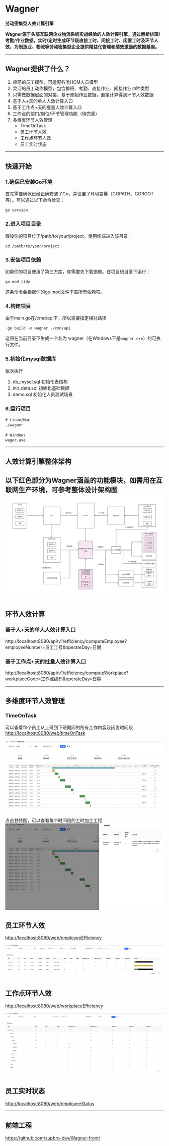 # Wagner
**劳动密集型人效计算引擎**

**Wagner源于头部互联网企业物流系统实战经验的人效计算引擎，通过解析排班/考勤/作业数据，实时/定时生成环节级直接工时、间接工时、闲置工时及环节人效，为制造业、物流等劳动密集型企业提供精益化管理和绩效激励的数据基座。**

----------

## Wagner提供了什么？
1. 极简的员工模型，可适配各类HCM人员模型
2. 灵活的员工动作模型，包含排班、考勤、直接作业、间接作业四种类型
3. 只需做数据层面的对接，基于原始作业数据，直接计算得到环节人效数据
4. 基于人+天的单人人效计算入口
5. 基于工作点+天的批量人效计算入口
6. 工作点的部门/岗位/环节管理功能（待完善）
7. 多维度环节人效管理
    - TimeOnTask
    - 员工环节人效
    - 工作点环节人效
    - 员工实时状态
----------

## 快速开始
### 1.确保已安装Go环境
首先需要确保已经正确安装了Go，并设置了环境变量（GOPATH、GOROOT等）。可以通过以下命令检查：

```shell
go version
```

### 2.进入项目目录
假设你的项目位于/path/to/your/project，使用终端进入该目录：

```shell
cd /path/to/your/project
```

### 3.安装项目依赖
如果你的项目使用了第三方库，你需要先下载依赖。在项目根目录下运行：

```shell
go mod tidy
```

这条命令会根据你的go.mod文件下载所有依赖项。

### 4.构建项目
由于main.go在/cmd/api下，所以需要指定相对路径

```shell
 go build -o wagner ./cmd/api
```

这将在当前目录下生成一个名为 wagner（在Windows下是`wagner.exe`）的可执行文件。

### 5.初始化mysql数据库
依次执行

1. db_mysql.sql 初始化表结构
2. init_data.sql 初始化基础数据
3. demo.sql 初始化人员测试场景

### 6.运行项目
```shell
# Linux/Mac
./wagner

# Windows
wager.exe
```

----------
## 人效计算引擎整体架构
以下红色部分为Wagner涵盖的功能模块，如需用在互联网生产环境，可参考整体设计架构图
![](assets/structure.png)
----------
## 环节人效计算
### 基于人+天的单人人效计算入口
http://localhost:8080/api/v1/efficiency/computeEmployee?employeeNumber=员工工号&operateDay=日期

### 基于工作点+天的批量人效计算入口
http://localhost:8080/api/v1/efficiency/computeWorkplace?workplaceCode=工作点编码&operateDay=日期

----------
## 多维度环节人效管理
### TimeOnTask
可以查看每个员工从上班到下班期间的所有工作内容及闲置时间段
[http://localhost:8080/web/timeOnTask](http://localhost:8080/web/timeOnTask)

![](assets/timeOnTask.png)

点击甘特图，可以查看每个时间段的工时加工工程
![](assets/timeOnTaskDetail.png)


## 员工环节人效
[http://localhost:8080/web/employeeEfficiency](http://localhost:8080/web/employeeEfficiency)

![](assets/employeeEfficiency.png)


## 工作点环节人效
[http://localhost:8080/web/workplaceEfficiency](http://localhost:8080/web/workplaceEfficiency)

![](assets/workplaceEfficiency.png)

## 员工实时状态
[http://localhost:8080/web/employeeStatus](http://localhost:8080/web/employeeStatus)

----------
## 前端工程
https://github.com/supbro-dev/Wagner-front/

